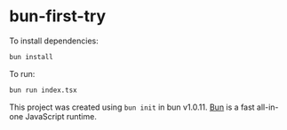 # bun-first-try

To install dependencies:

```bash
bun install
```

To run:

```bash
bun run index.tsx
```

This project was created using `bun init` in bun v1.0.11. [Bun](https://bun.sh) is a fast all-in-one JavaScript runtime.
